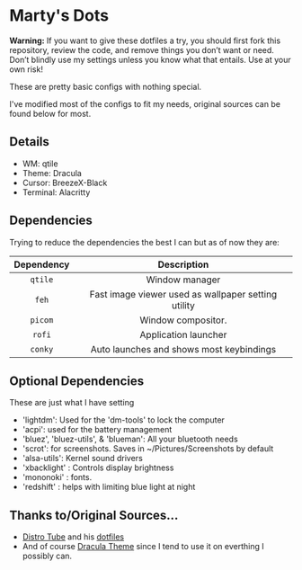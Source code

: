 # Marty's Dots
**Warning:** If you want to give these dotfiles a try, you should first fork this repository, review the code, and remove things you don’t want or need. Don’t blindly use my settings unless you know what that entails. Use at your own risk!

These are pretty basic configs with nothing special.

I've modified most of the configs to fit my needs, original sources can be found below for most.

## Details
* WM: qtile
* Theme: Dracula
* Cursor: BreezeX-Black
* Terminal: Alacritty

## Dependencies
Trying to reduce the dependencies the best I can but as of now they are:

|Dependency|Description|
|:----------:|:-------------:|
|`qtile`|Window manager|
|`feh`|Fast image viewer used as wallpaper setting utility|
|`picom`|Window compositor.|
|`rofi`|Application launcher|
|`conky`|Auto launches and shows most keybindings|

## Optional Dependencies
These are just what I have setting
+ 'lightdm': Used for the 'dm-tools' to lock the computer
+ 'acpi': used for the battery management
+ 'bluez', 'bluez-utils', & 'blueman': All your bluetooth needs
+ 'scrot': for screenshots. Saves in ~/Pictures/Screenshots by default
+ 'alsa-utils': Kernel sound drivers
+ 'xbacklight' : Controls display brightness
+ 'mononoki' : fonts.
+ 'redshift' : helps with limiting blue light at night

## Thanks to/Original Sources...
* [Distro Tube](https://distro.tube/) and his [dotfiles](https://gitlab.com/dwt1/dotfiles)
* And of course [Dracula Theme](https://github.com/dracula/dracula-theme) since I tend to use it on everthing I possibly can.
